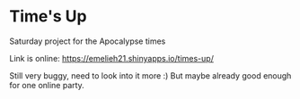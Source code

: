 # Time's Up

Saturday project for the Apocalypse times

Link is online: https://emelieh21.shinyapps.io/times-up/

Still very buggy, need to look into it more :) But maybe already good enough for one online party.
